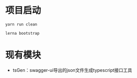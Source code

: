 # 项目启动

```
yarn run clean

lerna bootstrap
```

# 现有模块

- tsGen：swagger-ui导出的json文件生成typescript接口工具

